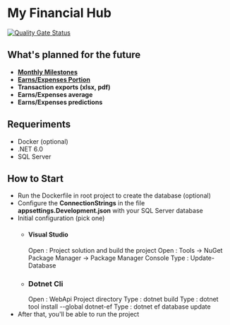 # My Financial Hub

[![Quality Gate Status](https://sonarcloud.io/api/project_badges/measure?project=Chingling152_my-financial-hub&metric=alert_status)](https://sonarcloud.io/summary/new_code?id=Chingling152_my-financial-hub)  

## What's planned for the future
- **[Monthly Milestones](https://github.com/Chingling152/my-financial-hub/issues/9)**
- **[Earns/Expenses Portion](https://github.com/Chingling152/my-financial-hub/issues/10)**
- **Transaction exports (xlsx, pdf)**
- **Earns/Expenses average**
- **Earns/Expenses predictions**

## Requeriments
  * Docker (optional)
  * .NET 6.0
  * SQL Server 

## How to Start
* Run the Dockerfile in root project to create the database (optional)
* Configure the **ConnectionStrings** in the file **appsettings.Development.json** with your SQL Server database
* Initial configuration (pick one)
  * #### Visual Studio
    Open : Project solution and build the project
    Open : Tools -> NuGet Package Manager -> Package Manager Console
    Type : Update-Database
  * ### Dotnet Cli
    Open : WebApi Project directory
    Type : dotnet build
    Type : dotnet tool install --global dotnet-ef
    Type : dotnet ef database update
* After that, you'll be able to run the project

